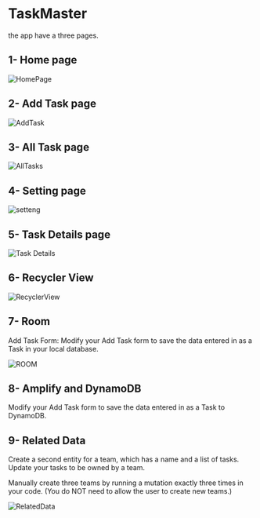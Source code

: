 # TaskMaster

the app have a three pages.

## 1- Home page

![HomePage](./img/TaskMasterHome.png)

## 2- Add Task page

![AddTask](./img/TaskMasterAddTask.png)

## 3- All Task page

![AllTasks](./img/TaskMasterAllTasks.png)

## 4- Setting page

![setteng](./img/TaskMasterSetting.png)

## 5- Task Details page

![Task Details](./img/TaskMasterTaskDetails.png)

## 6- Recycler View

![RecyclerView](./img/TaskMasterTaskRecyclerView01.png)

## 7- Room

Add Task Form: Modify your Add Task form to save the data entered in as a Task in your local database.

![ROOM](./img/TaskMasterAddTaskDatabase.png)

## 8- Amplify and DynamoDB

Modify your Add Task form to save the data entered in as a Task to DynamoDB.

## 9- Related Data

Create a second entity for a team, which has a name and a list of tasks. Update your tasks to be owned by a team.

Manually create three teams by running a mutation exactly three times in your code. (You do NOT need to allow the user to create new teams.)

![RelatedData](./img/Screenshot_1.png)
